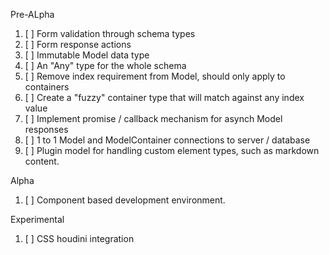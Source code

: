 Pre-ALpha

1. [ ] Form validation through schema types
2. [ ] Form response actions
3. [ ] Immutable Model data type
4. [ ] An "Any" type for the whole schema
5. [ ] Remove index requirement from Model, should only apply to containers
6. [ ] Create a "fuzzy" container type that will match against any index value
7. [ ] Implement promise / callback mechanism for asynch Model responses
8. [ ] 1 to 1 Model and ModelContainer connections to server / database
9. [ ] Plugin model for handling custom element types, such as markdown content. 

Alpha

1. [ ] Component based development environment. 

Experimental

1. [ ] CSS houdini integration


